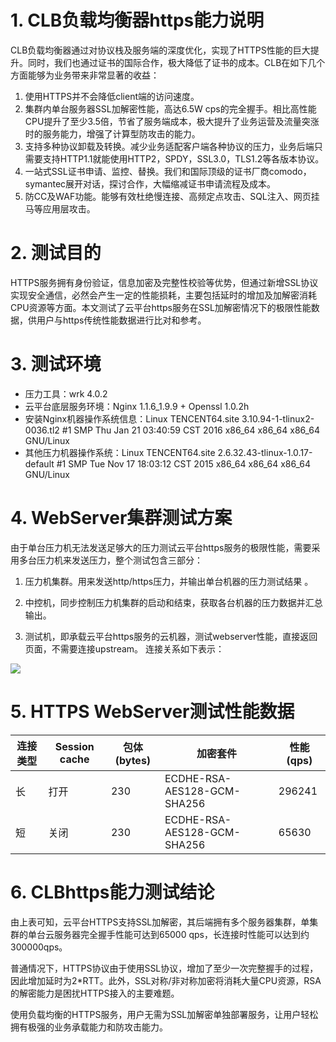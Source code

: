 
# 1. CLB负载均衡器https能力说明

CLB负载均衡器通过对协议栈及服务端的深度优化，实现了HTTPS性能的巨大提升。同时，我们也通过证书的国际合作，极大降低了证书的成本。CLB在如下几个方面能够为业务带来非常显著的收益：

1.	使用HTTPS并不会降低client端的访问速度。
2.	集群内单台服务器SSL加解密性能，高达6.5W cps的完全握手。相比高性能CPU提升了至少3.5倍，节省了服务端成本，极大提升了业务运营及流量突涨时的服务能力，增强了计算型防攻击的能力。
3.	支持多种协议卸载及转换。减少业务适配客户端各种协议的压力，业务后端只需要支持HTTP1.1就能使用HTTP2，SPDY，SSL3.0，TLS1.2等各版本协议。
4.	一站式SSL证书申请、监控、替换。我们和国际顶级的证书厂商comodo，symantec展开对话，探讨合作，大幅缩减证书申请流程及成本。
5.	防CC及WAF功能。能够有效杜绝慢连接、高频定点攻击、SQL注入、网页挂马等应用层攻击。

# 2. 测试目的
HTTPS服务拥有身份验证，信息加密及完整性校验等优势，但通过新增SSL协议实现安全通信，必然会产生一定的性能损耗，主要包括延时的增加及加解密消耗CPU资源等方面。本文测试了云平台https服务在SSL加解密情况下的极限性能数据，供用户与https传统性能数据进行比对和参考。

# 3. 测试环境
- 压力工具：wrk 4.0.2
- 云平台底层服务环境：Nginx 1.1.6_1.9.9 + Openssl 1.0.2h
- 安装Nginx机器操作系统信息：Linux TENCENT64.site 3.10.94-1-tlinux2-0036.tl2 #1 SMP Thu Jan 21 03:40:59 CST 2016 x86_64 x86_64 x86_64 GNU/Linux
- 其他压力机器操作系统：Linux TENCENT64.site 2.6.32.43-tlinux-1.0.17-default #1 SMP Tue Nov 17 18:03:12 CST 2015 x86_64 x86_64 x86_64 GNU/Linux

# 4. WebServer集群测试方案
由于单台压力机无法发送足够大的压力测试云平台https服务的极限性能，需要采用多台压力机来发送压力，整个测试包含三部分：

1) 压力机集群。用来发送http/https压力，并输出单台机器的压力测试结果 。

2) 中控机，同步控制压力机集群的启动和结束，获取各台机器的压力数据并汇总输出。

3) 测试机，即承载云平台https服务的云机器，测试webserver性能，直接返回页面，不需要连接upstream。
连接关系如下表示：

![](http://imgcache.tcecqpoc.fsphere.cn/image/mc.qcloudimg.com/static/img/45cc4191947ca44b37c47499138c8669/image.jpg)

# 5. HTTPS WebServer测试性能数据

| 连接类型 | Session cache | 包体(bytes) | 加密套件 | 性能(qps) |
|---------|---------|---------|---------|---------|
| 长 | 打开 | 230 | ECDHE-RSA-AES128-GCM-SHA256 | 296241 |
| 短 | 关闭 | 230 | ECDHE-RSA-AES128-GCM-SHA256 | 65630 |

# 6. CLBhttps能力测试结论
由上表可知，云平台HTTPS支持SSL加解密，其后端拥有多个服务器集群，单集群的单台云服务器完全握手性能可达到65000 qps，长连接时性能可以达到约300000qps。

普通情况下，HTTPS协议由于使用SSL协议，增加了至少一次完整握手的过程，因此增加延时为2*RTT。此外，SSL对称/非对称加密将消耗大量CPU资源，RSA的解密能力是困扰HTTPS接入的主要难题。

使用负载均衡的HTTPS服务，用户无需为SSL加解密单独部署服务，让用户轻松拥有极强的业务承载能力和防攻击能力。
